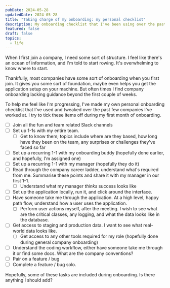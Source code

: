 ```yaml
---
pubDate: 2024-05-28
updatedDate: 2024-05-28
title: "Taking charge of my onboarding: my personal checklist"
description: My onboarding checklist that I've been using over the past few jobs to help give me structure when I've recently joined a company
featured: false
draft: false
topics:
  - life
---
```

When I first join a company, I need some sort of structure. I feel like there's an ocean of information, and I'm told to start rowing. It's overwhelming to know where to start.

Thankfully, most companies have some sort of onboarding when you first join. It gives you some sort of foundation, maybe even helps you get the application setup on your machine. But often times I find company onboarding lacking guidance beyond the first couple of weeks.

To help me feel like I'm progressing, I've made my own personal onboarding checklist that I've used and tweaked over the past few companies I've worked at. I try to tick these items off during my first month of onboarding.

- [ ] Join all the fun and team related Slack channels
- [ ] Set up 1-1s with my entire team.
	- [ ] Get to know them; topics include where are they based, how long have they been on the team, any surprises or challenges they've faced so far
- [ ] Set up a recurring 1-1 with my onboarding buddy (hopefully done earlier, and hopefully, I'm assigned one)
- [ ] Set up a recurring 1-1 with my manager (hopefully they do it)
- [ ] Read through the company career ladder, understand what's required from me. Summarise these points and share it with my manager in our first 1-1.
	- [ ] Understand what my manager *thinks* success looks like
- [ ] Set up the application locally, run it, and click around the interface.
- [ ] Have someone take me through the application. At a high level, happy path flow, understand how a user uses the application.
	- [ ] Perform user actions myself, after the meeting. I wish to see what are the critical classes, any logging, and what the data looks like in the database.
- [ ] Get access to staging and production data. I want to see what real-world data looks like.
	- [ ] Get access to any other tools required for my role (hopefully done during general company onboarding)
- [ ] Understand the coding workflow, either have someone take me through it or find some docs. What are the company conventions?
- [ ] Pair on a feature / bug
- [ ] Complete a feature / bug solo.

Hopefully, some of these tasks are included during onboarding. Is there anything I should add?
